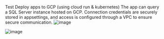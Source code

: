 Test Deploy apps to GCP (using cloud run & kubernetes)
The app can query a SQL Server instance hosted on GCP. Connection credentials are securely stored in appsettings, and access is configured through a VPC to ensure secure communication.
![image](https://github.com/user-attachments/assets/10be5866-59f6-42b7-9af4-d9f3fe69ae86)


![image](https://github.com/user-attachments/assets/e4a55923-50bf-43c2-bca7-dcebd0462f08)
